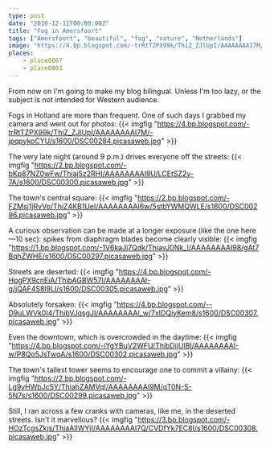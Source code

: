 ```yaml
---
type: post
date: "2010-12-12T00:00:00Z"
title: "Fog in Amersfoort"
tags: ["Amersfoort", "beautiful", "fog", "nature", "Netherlands"]
image: "https://4.bp.blogspot.com/-trRtTZPX99k/ThiZ_ZJlUpI/AAAAAAAAI7M/-jpqpykoCYU/s1600/DSC00284.picasaweb.jpg"
places:
    - place0087
    - place0003
---
```


From now on I'm going to make my blog bilingual. Unless I'm too lazy, or the subject is not intended for Western audience.

Fogs in Holland are more than frequent. One of such days I grabbed my camera and went out for photos:
{{< imgfig "https://4.bp.blogspot.com/-trRtTZPX99k/ThiZ_ZJlUpI/AAAAAAAAI7M/-jpqpykoCYU/s1600/DSC00284.picasaweb.jpg" >}}

<!--more-->

The very late night (around 9 p.m.) drives everyone off the streets:
{{< imgfig "https://2.bp.blogspot.com/-bKp87NZ0wFw/Thiaj5z2RHI/AAAAAAAAI9U/LCEtSZ2y-7A/s1600/DSC00300.picasaweb.jpg" >}}

The town's central square:
{{< imgfig "https://2.bp.blogspot.com/-FZMsj1jRvVo/ThiZ4KB1UeI/AAAAAAAAI6w/5stbYWMQWLE/s1600/DSC00296.picasaweb.jpg" >}}

A curious observation can be made at a longer exposure (like the one here—10 sec): spikes from diaphragm blades become clearly visible:
{{< imgfig "https://1.bp.blogspot.com/-1V6kaJj7Qdk/ThiavJ0Nk_I/AAAAAAAAI98/gAt7BqhZWHE/s1600/DSC00297.picasaweb.jpg" >}}

Streets are deserted:
{{< imgfig "https://4.bp.blogspot.com/-HpgPX9cnEiA/ThibAGBW57I/AAAAAAAAI-g/jQAF4S8l9LI/s1600/DSC00305.picasaweb.jpg" >}}

Absolutely forsaken:
{{< imgfig "https://4.bp.blogspot.com/--D9uLWVk0I4/ThibVJqsgJI/AAAAAAAAI_w/7xIDQiyKem8/s1600/DSC00307.picasaweb.jpg" >}}

Even the downtown, which is overcrowded in the daytime:
{{< imgfig "https://4.bp.blogspot.com/-iYgYBuV2WFU/ThibDijUlBI/AAAAAAAAI-w/P8Qo5JsTwqA/s1600/DSC00302.picasaweb.jpg" >}}

The town's tallest tower seems to encourage one to commit a villainy:
{{< imgfig "https://2.bp.blogspot.com/-Lg9vHWbJc5Y/ThiahZAMVqI/AAAAAAAAI9M/qT0N-S-5N7s/s1600/DSC00299.picasaweb.jpg" >}}

Still, I ran across a few cranks with cameras, like me, in the deserted streets. Isn't it marvellous?
{{< imgfig "https://3.bp.blogspot.com/-HOzTcgsZkjs/ThiaAIlWYjI/AAAAAAAAI7Q/CVDfYk7EC8I/s1600/DSC00308.picasaweb.jpg" >}}
